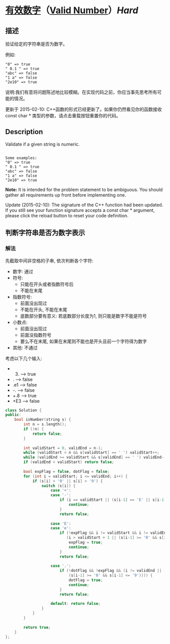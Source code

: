# [有效数字](https://leetcode-cn.com/problems/valid-number)（[Valid Number](https://leetcode.com/problems/valid-number)）*Hard*
## 描述
验证给定的字符串是否为数字。

例如:
```
"0" => true
" 0.1 " => true
"abc" => false
"1 a" => false
"2e10" => true
```

说明:我们有意将问题陈述地比较模糊。在实现代码之前，你应当事先思考所有可能的情况。

更新于 2015-02-10:
C++函数的形式已经更新了。如果你仍然看见你的函数接收const char * 类型的参数，请点击重载按钮重置你的代码。

## Description
Validate if a given string is numeric.
```

Some examples:
"0" => true
" 0.1 " => true
"abc" => false
"1 a" => false
"2e10" => true
```
**Note:**
 It is intended for the problem statement to be ambiguous. You should gather all requirements up front before implementing one.

Update (2015-02-10):
The signature of the C++ function had been updated. If you still see your function signature accepts a const char * argument, please click the reload button to reset your code definition.


## 判断字符串是否为数字表示
### 解法
先截取中间非空格的子串, 依次判断各个字符:
- 数字: 通过
- 符号:
    - 只能在开头或者指数符号后
    - 不能在末尾
- 指数符号:
    - 前面没出现过
    - 不能在开头, 不能在末尾
    - 底数部分要有意义: 若底数部分长度为1, 则只能是数字不能是符号
- 小数点:
    - 前面没出现过
    - 前面没指数符号
    - 要么不在末尾, 如果在末尾则不能也是开头且前一个字符得为数字
- 其他: 不通过

考虑以下几个输入:
- 3. --> true
- . --> false
- .e1 --> false
- -. --> false
- +.8 --> true
- +E3 --> false
```c++
class Solution {
public:
    bool isNumber(string s) {
        int n = s.length();
        if (!n) {
            return false;
        }
        
        int validStart = 0, validEnd = n-1;
        while (validStart < n && s[validStart] == ' ') validStart++;
        while (validEnd >= validStart && s[validEnd] == ' ') validEnd--;
        if (validEnd < validStart) return false;
        
        bool expFlag = false, dotFlag = false;
        for (int i = validStart; i <= validEnd; i++) {
            if (s[i] < '0' || s[i] > '9') {
                switch (s[i]) {
                    case '+':
                    case '-':
                        if (i == validStart || (s[i-1] == 'E' || s[i-1] == 'e' && i != validEnd)) {
                            continue;
                        }
                        return false;
                        
                    case 'E':
                    case 'e':
                        if (!expFlag && i != validStart && i != validEnd && 
                           (i > validStart + 1 || (s[i-1] >= '0' && s[i-1] <= '9'))) {
                            expFlag = true;
                            continue;
                        }
                        return false;
                        
                    case '.':
                        if (!dotFlag && !expFlag && (i != validEnd || (i != validStart && 
                            (s[i-1] >= '0' && s[i-1] <= '9')))) {
                            dotFlag = true;
                            continue;
                        }
                        return false;
                        
                    default: return false;
                }
            }
        }
        
        return true;
    }
};
```